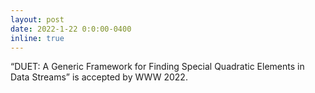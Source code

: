 ```yaml
---
layout: post
date: 2022-1-22 0:0:00-0400
inline: true
---
```


“DUET: A Generic Framework for Finding Special Quadratic Elements in Data Streams” is accepted by WWW 2022.
